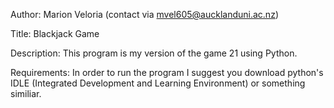 Author: Marion Veloria (contact via mvel605@aucklanduni.ac.nz)

Title: Blackjack Game

Description: This program is my version of the game 21 using Python.

Requirements: In order to run the program I suggest you download python's IDLE (Integrated Development and Learning Environment) or something similiar.
